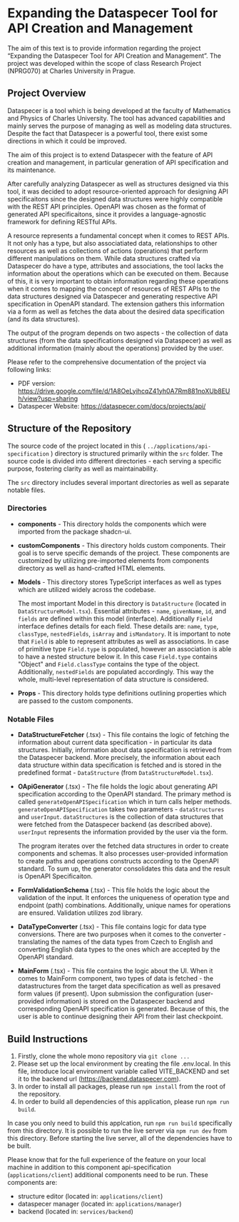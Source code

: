 # Expanding the Dataspecer Tool for API Creation and Management

The aim of this text is to provide information regarding the project “Expanding the Dataspecer Tool for API Creation and Management”. The project was developed within the scope of class Research Project (NPRG070) at Charles University in Prague.

## Project Overview

Dataspecer is a tool which is being developed at the faculty of Mathematics and Physics of Charles University. The tool has advanced capabilities and mainly serves the purpose of managing as well as modeling data structures. Despite the fact that Dataspecer is a powerful tool, there exist some directions in which it could be improved.

The aim of this project is to extend Dataspecer with the feature of API creation and management, in particular generation of API specification and its maintenance.

After carefully analyzing Dataspecer as well as structures designed via this tool, it was decided to adopt resource-oriented approach for designing API specificaitons since the designed data structures were highly compatible with the REST API principles. OpenAPI was chosen as the format of generated API specificaitons, since it provides a language-agnostic framework for defining RESTful APIs.

A resource represents a fundamental concept when it comes to REST APIs. It not only has a type, but also associatiated data, relationships to other resources as well as collections of actions (operations) that perform different manipulations on them. While data structures crafted via Dataspecer do have a type, attributes and associations, the tool lacks the information about the operations which can be executed on them. Because of this, it is very important to obtain information regarding these operations when it comes to mapping the concept of resources of REST APIs to the data structures designed via Dataspecer and generating respective API specification in OpenAPI standard. The extension gathers this information via a form as well as fetches the data about the desired data specification (and its data structures).

The output of the program depends on two aspects - the collection of data structures (from the data specifications designed via Dataspecer) as well as additional information (mainly about the operations) provided by the user.

Please refer to the comprehensive documentation of the project via following links:

- PDF version: https://drive.google.com/file/d/1A8OeLyihcqZ41yh0A7Rm881noXUb8EUh/view?usp=sharing
- Dataspecer Website: https://dataspecer.com/docs/projects/api/

## Structure of the Repository

The source code of the project located in this ( `../applications/api-specification` ) directory is structured primarily within the `src` folder. The source code is divided into different directories - each serving a specific purpose, fostering clarity as well as maintainability.

The `src` directory includes several important directories as well as separate notable files.

### Directories

- **components** - This directory holds the components which were imported from the package shadcn-ui.
- **customComponents** - This directory holds custom components. Their goal is to serve specific demands of the project. These components are customized by utilizing pre-imported elements from components directory as well as hand-crafted HTML elements.
- **Models** - This directory stores TypeScript interfaces as well as types which are utilized widely across the codebase.

  The most important Model in this directory is `DataStructure` (located in `DataStructureModel.tsx`). Essential attributes - `name`, `givenName`, `id`, and `fields` are defined within this model (interface). Additionally `Field` interface defines details for each field. These details are: `name`, `type`, `classType`, `nestedFields`, `isArray` and `isMandatory`. It is important to note that `Field` is able to represent attributes as well as associations. In case of primitive type `Field.type` is populated, however an association is able to have a nested structure below it. In this case `Field.type` contains "Object" and `Field.classType` contains the type of the object. Additionally, `nestedFields` are populated accordingly. This way the whole, multi-level representation of data structure is considered.

- **Props** - This directory holds type definitions outlining properties which are passed to the custom components.

### Notable Files

- **DataStructureFetcher** (.tsx) - This file contains the logic of fetching the information about current data specification - in particular its data structures. Initially, information about data specification is retrieved from the Dataspecer backend. More precisely, the information about each data structure within data specification is fetched and is stored in the predefined format - `DataStructure` (from `DataStructureModel.tsx`).

- **OApiGenerator** (.tsx) - The file holds the logic about generating API specification according to the OpenAPI standard. The primary method is called `generateOpenAPISpecification` which in turn calls helper methods. `generateOpenAPISpecification` takes two parameters - `dataStructures` and `userInput`.
  `dataStructures` is the collection of data structures that were fetched from the Dataspecer backend (as described above). `userInput` represents the information provided by the user via the form.

  The program iterates over the fetched data structures in order to create components and schemas. It also processes user-provided information to create paths and operations constructs according to the OpenAPI standard. To sum up, the generator consolidates this data and the result is OpenAPI Specificaiton.

- **FormValidationSchema** (.tsx) - This file holds the logic about the validation of the input. It enforces the uniqueness of operation type and endpoint (path) combinations. Additionally, unique names for operations are ensured. Validation utilizes zod library.

- **DataTypeConverter** (.tsx) - This file contains logic for data type conversions. There are two purposes when it comes to the converter - translating the names of the data types from Czech to English and converting English data types to the ones which are accepted by the OpenAPI standard.

- **MainForm** (.tsx) - This file contains the logic about the UI. When it comes to MainForm component, two types of data is fetched - the datastructures from the target data specification as well as presaved form values (if present). Upon submission the configuration (user-provided information) is stored on the Dataspecer backend and corresponding OpenAPI specification is generated. Because of this, the user is able to continue designing their API from their last checkpoint.

## Build Instructions

1. Firstly, clone the whole mono repository via `git clone ...`
2. Please set up the local environment by creating the file .env.local. In this file, introduce local environment variable called VITE_BACKEND and set it to the backend url (https://backend.dataspecer.com).
3. In order to install all packages, please run `npm install` from the root of the repository.
4. In order to build all dependencies of this application, please run `npm run build`.

In case you only need to build this applcation, run `npm run build` specifically from this directory.
It is possible to run the live server via `npm run dev` from this directory. Before starting the live server, all of the dependencies have to be built.

Please know that for the full experience of the feature on your local machine in addition to this component api-specification (`applications/client`) additional components need to be run. These components are:

- structure editor (located in: `applications/client`)
- dataspecer manager (located in: `applications/manager`)
- backend (located in: `services/backend`)

